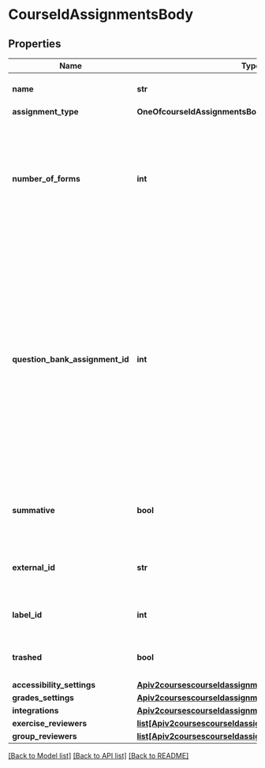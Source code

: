 # CourseIdAssignmentsBody

## Properties
Name | Type | Description | Notes
------------ | ------------- | ------------- | -------------
**name** | **str** | The name of the assignment | 
**assignment_type** | **OneOfcourseIdAssignmentsBodyAssignmentType** |  | [optional] 
**number_of_forms** | **int** | The amount of forms to be generated for written assignments. Increasing this amount will trigger the generation of forms | [optional] [default to 0]
**question_bank_assignment_id** | **int** | An id of a question bank assignment. When creating a new assignment with this attribute, all questions from the question bank assignment will be copied into the assignment. When updating an assignment, no action is taken | [optional] 
**summative** | **bool** | Defines if an assignment is summative if set to true, formative if set to false | [optional] 
**external_id** | **str** | An external id to reference the assignment | [optional] 
**label_id** | **int** | A label id to set the label on the assignment | [optional] 
**trashed** | **bool** | Defines if an assignment has been soft deleted | [optional] [default to False]
**accessibility_settings** | [**Apiv2coursescourseIdassignmentsAccessibilitySettings1**](Apiv2coursescourseIdassignmentsAccessibilitySettings1.md) |  | [optional] 
**grades_settings** | [**Apiv2coursescourseIdassignmentsGradesSettings1**](Apiv2coursescourseIdassignmentsGradesSettings1.md) |  | [optional] 
**integrations** | [**Apiv2coursescourseIdassignmentsIntegrations1**](Apiv2coursescourseIdassignmentsIntegrations1.md) |  | [optional] 
**exercise_reviewers** | [**list[Apiv2coursescourseIdassignmentsExerciseReviewers]**](Apiv2coursescourseIdassignmentsExerciseReviewers.md) |  | [optional] 
**group_reviewers** | [**list[Apiv2coursescourseIdassignmentsGroupReviewers]**](Apiv2coursescourseIdassignmentsGroupReviewers.md) |  | [optional] 

[[Back to Model list]](../README.md#documentation-for-models) [[Back to API list]](../README.md#documentation-for-api-endpoints) [[Back to README]](../README.md)

